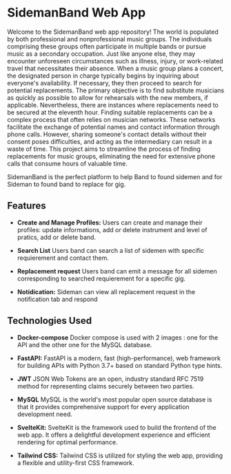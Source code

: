 # SidemanBand Web App

Welcome to the SidemanBand web app repository! 
The world is populated by both professional and nonprofessional music groups. The individuals comprising these groups often participate in multiple bands or pursue music as a secondary occupation. Just like anyone else, they may encounter unforeseen circumstances such as illness, injury, or work-related travel that necessitates their absence.
When a music group plans a concert, the designated person in charge typically begins by inquiring about everyone's availability. If necessary, they then proceed to search for potential replacements. The primary objective is to find substitute musicians as quickly as possible to allow for rehearsals with the new members, if applicable. Nevertheless, there are instances where replacements need to be secured at the eleventh hour.
Finding suitable replacements can be a complex process that often relies on musician networks. These networks facilitate the exchange of potential names and contact information through phone calls. However, sharing someone's contact details without their consent poses difficulties, and acting as the intermediary can result in a waste of time.
This project aims to streamline the process of finding replacements for music groups, eliminating the need for extensive phone calls that consume hours of valuable time.

SidemanBand is the perfect platform to help Band to found sidemen and for Sideman to found band to replace for gig.

## Features

- **Create and Manage Profiles:** Users can create and manage their profiles: update informations, add or delete instrument and level of pratics, add or delete band.

- **Search List** Users band can search a list of sidemen with specific requierement and contact them.

- **Replacement request** Users band can emit a message for all sidemen corresponding to searched requierement for a specific gig.

- **Notidication:** Sideman can view all replacement request in the notification tab and respond


## Technologies Used

- **Docker-compose** Docker compose is used with 2 images : one for the API and the other one for the MySQL database.

- **FastAPI:** FastAPI is a modern, fast (high-performance), web framework for building APIs with Python 3.7+ based on standard Python type hints.

- **JWT** JSON Web Tokens are an open, industry standard RFC 7519 method for representing claims securely between two parties.

- **MySQL** MySQL is the world's most popular open source database is that it provides comprehensive support for every application development need.

- **SvelteKit:** SvelteKit is the framework used to build the frontend of the web app. It offers a delightful development experience and efficient rendering for optimal performance.

- **Tailwind CSS:** Tailwind CSS is utilized for styling the web app, providing a flexible and utility-first CSS framework.


